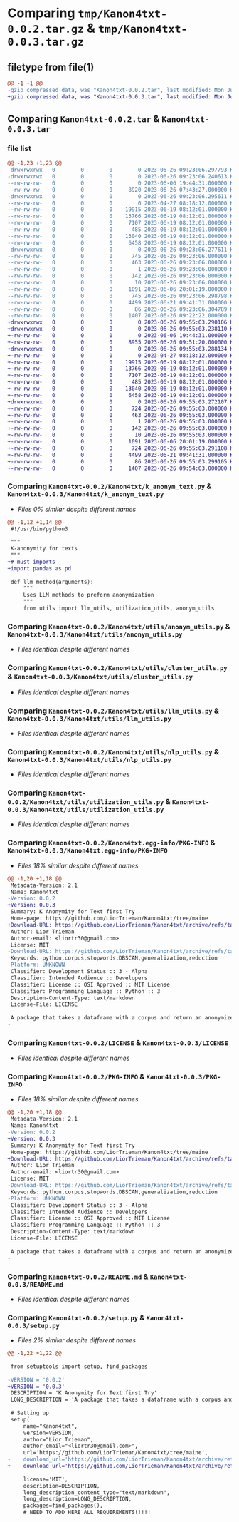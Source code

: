 # Comparing `tmp/Kanon4txt-0.0.2.tar.gz` & `tmp/Kanon4txt-0.0.3.tar.gz`

## filetype from file(1)

```diff
@@ -1 +1 @@
-gzip compressed data, was "Kanon4txt-0.0.2.tar", last modified: Mon Jun 26 09:23:06 2023, max compression
+gzip compressed data, was "Kanon4txt-0.0.3.tar", last modified: Mon Jun 26 09:55:03 2023, max compression
```

## Comparing `Kanon4txt-0.0.2.tar` & `Kanon4txt-0.0.3.tar`

### file list

```diff
@@ -1,23 +1,23 @@
-drwxrwxrwx   0        0        0        0 2023-06-26 09:23:06.297793 Kanon4txt-0.0.2/
-drwxrwxrwx   0        0        0        0 2023-06-26 09:23:06.240613 Kanon4txt-0.0.2/Kanon4txt/
--rw-rw-rw-   0        0        0        0 2023-06-06 19:44:31.000000 Kanon4txt-0.0.2/Kanon4txt/__init__.py
--rw-rw-rw-   0        0        0     8920 2023-06-26 07:43:27.000000 Kanon4txt-0.0.2/Kanon4txt/k_anonym_text.py
-drwxrwxrwx   0        0        0        0 2023-06-26 09:23:06.295611 Kanon4txt-0.0.2/Kanon4txt/utils/
--rw-rw-rw-   0        0        0        0 2023-04-27 08:18:12.000000 Kanon4txt-0.0.2/Kanon4txt/utils/__init__.py
--rw-rw-rw-   0        0        0    19915 2023-06-19 08:12:01.000000 Kanon4txt-0.0.2/Kanon4txt/utils/anonym_utils.py
--rw-rw-rw-   0        0        0    13766 2023-06-19 08:12:01.000000 Kanon4txt-0.0.2/Kanon4txt/utils/cluster_utils.py
--rw-rw-rw-   0        0        0     7107 2023-06-19 08:12:01.000000 Kanon4txt-0.0.2/Kanon4txt/utils/llm_utils.py
--rw-rw-rw-   0        0        0      485 2023-06-19 08:12:01.000000 Kanon4txt-0.0.2/Kanon4txt/utils/models.py
--rw-rw-rw-   0        0        0    13040 2023-06-19 08:12:01.000000 Kanon4txt-0.0.2/Kanon4txt/utils/nlp_utils.py
--rw-rw-rw-   0        0        0     6458 2023-06-19 08:12:01.000000 Kanon4txt-0.0.2/Kanon4txt/utils/utilization_utils.py
-drwxrwxrwx   0        0        0        0 2023-06-26 09:23:06.277611 Kanon4txt-0.0.2/Kanon4txt.egg-info/
--rw-rw-rw-   0        0        0      745 2023-06-26 09:23:06.000000 Kanon4txt-0.0.2/Kanon4txt.egg-info/PKG-INFO
--rw-rw-rw-   0        0        0      463 2023-06-26 09:23:06.000000 Kanon4txt-0.0.2/Kanon4txt.egg-info/SOURCES.txt
--rw-rw-rw-   0        0        0        1 2023-06-26 09:23:06.000000 Kanon4txt-0.0.2/Kanon4txt.egg-info/dependency_links.txt
--rw-rw-rw-   0        0        0      142 2023-06-26 09:23:06.000000 Kanon4txt-0.0.2/Kanon4txt.egg-info/requires.txt
--rw-rw-rw-   0        0        0       10 2023-06-26 09:23:06.000000 Kanon4txt-0.0.2/Kanon4txt.egg-info/top_level.txt
--rw-rw-rw-   0        0        0     1091 2023-06-06 20:01:19.000000 Kanon4txt-0.0.2/LICENSE
--rw-rw-rw-   0        0        0      745 2023-06-26 09:23:06.298798 Kanon4txt-0.0.2/PKG-INFO
--rw-rw-rw-   0        0        0     4499 2023-06-21 09:41:31.000000 Kanon4txt-0.0.2/README.md
--rw-rw-rw-   0        0        0       86 2023-06-26 09:23:06.304789 Kanon4txt-0.0.2/setup.cfg
--rw-rw-rw-   0        0        0     1407 2023-06-26 09:22:22.000000 Kanon4txt-0.0.2/setup.py
+drwxrwxrwx   0        0        0        0 2023-06-26 09:55:03.290106 Kanon4txt-0.0.3/
+drwxrwxrwx   0        0        0        0 2023-06-26 09:55:03.238110 Kanon4txt-0.0.3/Kanon4txt/
+-rw-rw-rw-   0        0        0        0 2023-06-06 19:44:31.000000 Kanon4txt-0.0.3/Kanon4txt/__init__.py
+-rw-rw-rw-   0        0        0     8955 2023-06-26 09:51:20.000000 Kanon4txt-0.0.3/Kanon4txt/k_anonym_text.py
+drwxrwxrwx   0        0        0        0 2023-06-26 09:55:03.288134 Kanon4txt-0.0.3/Kanon4txt/utils/
+-rw-rw-rw-   0        0        0        0 2023-04-27 08:18:12.000000 Kanon4txt-0.0.3/Kanon4txt/utils/__init__.py
+-rw-rw-rw-   0        0        0    19915 2023-06-19 08:12:01.000000 Kanon4txt-0.0.3/Kanon4txt/utils/anonym_utils.py
+-rw-rw-rw-   0        0        0    13766 2023-06-19 08:12:01.000000 Kanon4txt-0.0.3/Kanon4txt/utils/cluster_utils.py
+-rw-rw-rw-   0        0        0     7107 2023-06-19 08:12:01.000000 Kanon4txt-0.0.3/Kanon4txt/utils/llm_utils.py
+-rw-rw-rw-   0        0        0      485 2023-06-19 08:12:01.000000 Kanon4txt-0.0.3/Kanon4txt/utils/models.py
+-rw-rw-rw-   0        0        0    13040 2023-06-19 08:12:01.000000 Kanon4txt-0.0.3/Kanon4txt/utils/nlp_utils.py
+-rw-rw-rw-   0        0        0     6458 2023-06-19 08:12:01.000000 Kanon4txt-0.0.3/Kanon4txt/utils/utilization_utils.py
+drwxrwxrwx   0        0        0        0 2023-06-26 09:55:03.272107 Kanon4txt-0.0.3/Kanon4txt.egg-info/
+-rw-rw-rw-   0        0        0      724 2023-06-26 09:55:03.000000 Kanon4txt-0.0.3/Kanon4txt.egg-info/PKG-INFO
+-rw-rw-rw-   0        0        0      463 2023-06-26 09:55:03.000000 Kanon4txt-0.0.3/Kanon4txt.egg-info/SOURCES.txt
+-rw-rw-rw-   0        0        0        1 2023-06-26 09:55:03.000000 Kanon4txt-0.0.3/Kanon4txt.egg-info/dependency_links.txt
+-rw-rw-rw-   0        0        0      142 2023-06-26 09:55:03.000000 Kanon4txt-0.0.3/Kanon4txt.egg-info/requires.txt
+-rw-rw-rw-   0        0        0       10 2023-06-26 09:55:03.000000 Kanon4txt-0.0.3/Kanon4txt.egg-info/top_level.txt
+-rw-rw-rw-   0        0        0     1091 2023-06-06 20:01:19.000000 Kanon4txt-0.0.3/LICENSE
+-rw-rw-rw-   0        0        0      724 2023-06-26 09:55:03.291108 Kanon4txt-0.0.3/PKG-INFO
+-rw-rw-rw-   0        0        0     4499 2023-06-21 09:41:31.000000 Kanon4txt-0.0.3/README.md
+-rw-rw-rw-   0        0        0       86 2023-06-26 09:55:03.299105 Kanon4txt-0.0.3/setup.cfg
+-rw-rw-rw-   0        0        0     1407 2023-06-26 09:54:03.000000 Kanon4txt-0.0.3/setup.py
```

### Comparing `Kanon4txt-0.0.2/Kanon4txt/k_anonym_text.py` & `Kanon4txt-0.0.3/Kanon4txt/k_anonym_text.py`

 * *Files 0% similar despite different names*

```diff
@@ -1,12 +1,14 @@
 #!/usr/bin/python3
 
 """
 K-anonymity for texts
 """
+# must imports
+import pandas as pd
 
 def llm_method(arguments):
     """
     Uses LLM methods to preform anonymization
     """
     from utils import llm_utils, utilization_utils, anonym_utils
```

### Comparing `Kanon4txt-0.0.2/Kanon4txt/utils/anonym_utils.py` & `Kanon4txt-0.0.3/Kanon4txt/utils/anonym_utils.py`

 * *Files identical despite different names*

### Comparing `Kanon4txt-0.0.2/Kanon4txt/utils/cluster_utils.py` & `Kanon4txt-0.0.3/Kanon4txt/utils/cluster_utils.py`

 * *Files identical despite different names*

### Comparing `Kanon4txt-0.0.2/Kanon4txt/utils/llm_utils.py` & `Kanon4txt-0.0.3/Kanon4txt/utils/llm_utils.py`

 * *Files identical despite different names*

### Comparing `Kanon4txt-0.0.2/Kanon4txt/utils/nlp_utils.py` & `Kanon4txt-0.0.3/Kanon4txt/utils/nlp_utils.py`

 * *Files identical despite different names*

### Comparing `Kanon4txt-0.0.2/Kanon4txt/utils/utilization_utils.py` & `Kanon4txt-0.0.3/Kanon4txt/utils/utilization_utils.py`

 * *Files identical despite different names*

### Comparing `Kanon4txt-0.0.2/Kanon4txt.egg-info/PKG-INFO` & `Kanon4txt-0.0.3/Kanon4txt.egg-info/PKG-INFO`

 * *Files 18% similar despite different names*

```diff
@@ -1,20 +1,18 @@
 Metadata-Version: 2.1
 Name: Kanon4txt
-Version: 0.0.2
+Version: 0.0.3
 Summary: K Anonymity for Text first Try
 Home-page: https://github.com/LiorTrieman/Kanon4txt/tree/maine
+Download-URL: https://github.com/LiorTrieman/Kanon4txt/archive/refs/tags/0.0.3.tar.gz
 Author: Lior Trieman
 Author-email: <liortr30@gmail.com>
 License: MIT
-Download-URL: https://github.com/LiorTrieman/Kanon4txt/archive/refs/tags/0.0.2.tar.gz
 Keywords: python,corpus,stopwords,DBSCAN,generalization,reduction
-Platform: UNKNOWN
 Classifier: Development Status :: 3 - Alpha
 Classifier: Intended Audience :: Developers
 Classifier: License :: OSI Approved :: MIT License
 Classifier: Programming Language :: Python :: 3
 Description-Content-Type: text/markdown
 License-File: LICENSE
 
 A package that takes a dataframe with a corpus and return an anonymized corpus
-
```

### Comparing `Kanon4txt-0.0.2/LICENSE` & `Kanon4txt-0.0.3/LICENSE`

 * *Files identical despite different names*

### Comparing `Kanon4txt-0.0.2/PKG-INFO` & `Kanon4txt-0.0.3/PKG-INFO`

 * *Files 18% similar despite different names*

```diff
@@ -1,20 +1,18 @@
 Metadata-Version: 2.1
 Name: Kanon4txt
-Version: 0.0.2
+Version: 0.0.3
 Summary: K Anonymity for Text first Try
 Home-page: https://github.com/LiorTrieman/Kanon4txt/tree/maine
+Download-URL: https://github.com/LiorTrieman/Kanon4txt/archive/refs/tags/0.0.3.tar.gz
 Author: Lior Trieman
 Author-email: <liortr30@gmail.com>
 License: MIT
-Download-URL: https://github.com/LiorTrieman/Kanon4txt/archive/refs/tags/0.0.2.tar.gz
 Keywords: python,corpus,stopwords,DBSCAN,generalization,reduction
-Platform: UNKNOWN
 Classifier: Development Status :: 3 - Alpha
 Classifier: Intended Audience :: Developers
 Classifier: License :: OSI Approved :: MIT License
 Classifier: Programming Language :: Python :: 3
 Description-Content-Type: text/markdown
 License-File: LICENSE
 
 A package that takes a dataframe with a corpus and return an anonymized corpus
-
```

### Comparing `Kanon4txt-0.0.2/README.md` & `Kanon4txt-0.0.3/README.md`

 * *Files identical despite different names*

### Comparing `Kanon4txt-0.0.2/setup.py` & `Kanon4txt-0.0.3/setup.py`

 * *Files 2% similar despite different names*

```diff
@@ -1,22 +1,22 @@
 
 from setuptools import setup, find_packages
 
-VERSION = '0.0.2'
+VERSION = '0.0.3'
 DESCRIPTION = 'K Anonymity for Text first Try'
 LONG_DESCRIPTION = 'A package that takes a dataframe with a corpus and return an anonymized corpus'
 
 # Setting up
 setup(
     name="Kanon4txt",
     version=VERSION,
     author="Lior Trieman",
     author_email="<liortr30@gmail.com>",
     url='https://github.com/LiorTrieman/Kanon4txt/tree/maine',
-    download_url='https://github.com/LiorTrieman/Kanon4txt/archive/refs/tags/0.0.2.tar.gz',  # I explain this later on
+    download_url='https://github.com/LiorTrieman/Kanon4txt/archive/refs/tags/0.0.3.tar.gz',  # I explain this later on
 
     license='MIT',
     description=DESCRIPTION,
     long_description_content_type="text/markdown",
     long_description=LONG_DESCRIPTION,
     packages=find_packages(),
     # NEED TO ADD HERE ALL REQUIREMENTS!!!!!
```


